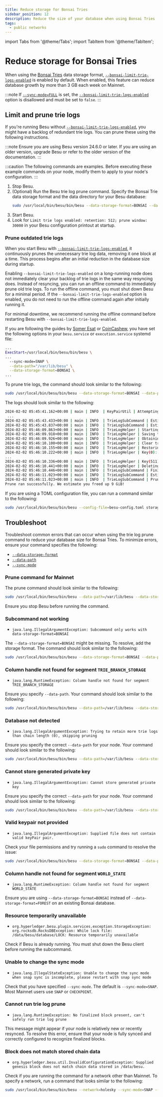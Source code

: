 ```yaml
---
title: Reduce storage for Bonsai Tries
sidebar_position: 12
description: Reduce the size of your database when using Bonsai Tries
tags:
  - public networks
---
```


import Tabs from '@theme/Tabs';
import TabItem from '@theme/TabItem';

# Reduce storage for Bonsai Tries

When using the [Bonsai Tries](../concepts/data-storage-formats.md#bonsai-tries) data storage format,
[`--bonsai-limit-trie-logs-enabled`](../reference/cli/options.md#bonsai-limit-trie-logs-enabled) is
enabled by default. 
When enabled, this feature can reduce database growth by more than 3 GB each week on Mainnet.

:::note
If [`--sync-mode=FULL`](../reference/cli/options.md#sync-mode) is set, the
[`--bonsai-limit-trie-logs-enabled`](../reference/cli/options.md#bonsai-limit-trie-logs-enabled)
option is disallowed and must be set to `false`.
:::

## Limit and prune trie logs

If you're running Besu without
[`--bonsai-limit-trie-logs-enabled`](../reference/cli/options.md#bonsai-limit-trie-logs-enabled),
you might have a backlog of redundant trie logs.
You can prune these using the following instructions.

:::note
Ensure you are using Besu version 24.6.0 or later.
If you are using an older version, upgrade Besu or refer to the older version of the documentation.
:::

:::caution
The following commands are examples.
Before executing these example commands on your node, modify them to apply to your node's configuration.
:::
 
1. Stop Besu.
1. (Optional) Run the Besu trie log prune command. Specify the Bonsai Trie data storage format and the data directory for your Besu database:
    ```bash
    sudo /usr/local/bin/besu/bin/besu --data-storage-format=BONSAI --data-path=/var/lib/besu --sync-mode=SNAP storage trie-log prune
    ```
1. Start Besu.
1. Look for `Limit trie logs enabled: retention: 512; prune window: 30000` in your Besu configuration printout at startup.

### Prune outdated trie logs

When you start Besu with
[`--bonsai-limit-trie-logs-enabled`](../reference/cli/options.md#bonsai-limit-trie-logs-enabled), it
continuously prunes the unnecessary trie log data, removing it one block at a time.
This process begins after an initial reduction in the database size during startup.

Enabling `--bonsai-limit-trie-logs-enabled` on a long-running node does not immediately clear your backlog of trie logs in the same way resyncing does. 
Instead of resyncing, you can run an offline command to immediately prune old trie logs. 
To run the offline command, you must shut down Besu for a minimal period. 
If the `--bonsai-limit-trie-logs-enabled` option is enabled, you do not need to run the offline command again after initially running it.

For minimal downtime, we recommend running the offline command before restarting Besu with `--bonsai-limit-trie-logs-enabled`.

If you are following the guides by [Somer Esat](https://someresat.medium.com/guide-to-staking-on-ethereum-ubuntu-teku-f09ecd9ef2ee) or [CoinCashew](https://www.coincashew.com/coins/overview-eth/guide-or-how-to-setup-a-validator-on-eth2-mainnet/part-i-installation/step-3-installing-execution-client/besu), you have set the following options in your `besu.service` or `execution.service` systemd file:

```bash
...
ExecStart=/usr/local/bin/besu/bin/besu \
...
  --sync-mode=SNAP \
  --data-path="/var/lib/besu" \
  --data-storage-format=BONSAI \
...
```
To prune trie logs, the command should look similar to the following:

```bash
sudo /usr/local/bin/besu/bin/besu --data-storage-format=BONSAI --data-path=/var/lib/besu --sync-mode=SNAP storage trie-log prune
```

The logs should look similar to the following:

```bash
2024-02-02 05:45:41.162+00:00 | main | INFO  | KeyPairUtil | Attempting to load public key from /data/besu/key
 ...
2024-02-02 05:45:43.433+00:00 | main | INFO  | TrieLogSubCommand | Estimating trie logs size before pruning...
2024-02-02 05:45:43.837+00:00 | main | INFO  | TrieLogSubCommand | Estimated trie logs size before pruning: 9 GiB
2024-02-02 05:46:09.863+00:00 | main | INFO  | TrieLogHelper | Starting pruning: retain 512 trie logs, processing in 1 batches...
2024-02-02 05:46:09.918+00:00 | main | INFO  | TrieLogHelper | Saving trie logs to retain in file /data/besu/database/trieLogsToRetain-1 (batch 1)...
2024-02-02 05:46:09.926+00:00 | main | INFO  | TrieLogHelper | Obtaining trielogs from db, this may take a few minutes...
2024-02-02 05:46:10.100+00:00 | main | INFO  | TrieLogHelper | Clear trie logs...
2024-02-02 05:46:10.155+00:00 | main | INFO  | TrieLogHelper | Restoring trie logs retained from batch 1...
2024-02-02 05:46:10.222+00:00 | main | INFO  | TrieLogHelper | Key(0): 0xcd50706da7f6f2db7f9d54f3589122760900d9ab2508c20a4ca40b496d930368
... 
2024-02-02 05:46:10.336+00:00 | main | INFO  | TrieLogHelper | Key(511): 0x238f9649b59616430ad7e43b8f3cf65bc97cac4aa54a3eddf3ad6ee666ce733e
2024-02-02 05:46:10.441+00:00 | main | INFO  | TrieLogHelper | Deleting files...
2024-02-02 05:46:10.446+00:00 | main | INFO  | TrieLogSubCommand | Finished pruning. Re-estimating trie logs size...
2024-02-02 05:46:11.023+00:00 | main | INFO  | TrieLogSubCommand | Estimated trie logs size after pruning: 0 B (0 B estimate is normal when using default settings)
2024-02-02 05:46:11.023+00:00 | main | INFO  | TrieLogSubCommand | Prune ran successfully. We estimate you freed up 9 GiB!
Prune ran successfully. We estimate you freed up 9 GiB!
```

If you are using a TOML configuration file, you can run a command similar to the following:

```bash
sudo /usr/local/bin/besu/bin/besu --config-file=besu-config.toml storage trie-log prune
```

## Troubleshoot

Troubleshoot common errors that can occur when using the trie log prune command to reduce your database size for Bonsai Tries.
To minimize errors, ensure your command specifies the following:

- [`--data-storage-format`](../reference/cli/options.md#data-storage-format)
- [`--data-path`](../reference/cli/options.md#data-path)
- [`--sync-mode`](../reference/cli/options.md#sync-mode)

### Prune command for Mainnet

The prune command should look similar to the following:

```bash
sudo /usr/local/bin/besu/bin/besu --data-path=/var/lib/besu --data-storage-format=BONSAI --sync-mode=SNAP storage trie-log prune
```

Ensure you stop Besu before running the command.

###  Subcommand not working

- `java.lang.IllegalArgumentException: Subcommand only works with data-storage-format=BONSAI`

The `--data-storage-format=BONSAI` might be missing. 
To resolve, add the storage format. 
The command should look similar to the following:

```bash
sudo /usr/local/bin/besu/bin/besu --data-storage-format=BONSAI --data-path=/var/lib/besu --sync-mode=SNAP storage trie-log prune
```

### Column handle not found for segment `TRIE_BRANCH_STORAGE`

- `java.lang.RuntimeException: Column handle not found for segment TRIE_BRANCH_STORAGE`

Ensure you specify `--data-path`. 
Your command should look similar to the following:

```bash
sudo /usr/local/bin/besu/bin/besu --data-path=/var/lib/besu --data-storage-format=BONSAI --sync-mode=SNAP storage trie-log prune
```

### Database not detected

- `java.lang.IllegalArgumentException: Trying to retain more trie logs than chain length (0), skipping pruning`

Ensure you specify the correct `--data-path` for your node. 
Your command should look similar to the following:

```bash
sudo /usr/local/bin/besu/bin/besu --data-path=/var/lib/besu --data-storage-format=BONSAI --sync-mode=SNAP storage trie-log prune
```

### Cannot store generated private key

- `java.lang.IllegalArgumentException: Cannot store generated private key`

Ensure you specify the correct `--data-path` for your node. 
Your command should look similar to the following:

```bash
sudo /usr/local/bin/besu/bin/besu --data-path=/var/lib/besu --data-storage-format=BONSAI --sync-mode=SNAP storage trie-log prune
```

### Valid keypair not provided

- `java.lang.IllegalArgumentException: Supplied file does not contain valid keyPair pair.`

Check your file permissions and try running a `sudo` command to resolve the issue:

```bash
sudo /usr/local/bin/besu/bin/besu --data-storage-format=BONSAI --data-path=/var/lib/besu storage --sync-mode=SNAP trie-log prune
```

### Column handle not found for segment `WORLD_STATE`

- `java.lang.RuntimeException: Column handle not found for segment WORLD_STATE`

Ensure you are using `--data-storage-format=BONSAI` instead of `--data-storage-format=FOREST` on an existing Bonsai database.

### Resource temporarily unavailable

- `org.hyperledger.besu.plugin.services.exception.StorageException: org.rocksdb.RocksDBException: While lock file: /data/besu/database/LOCK: Resource temporarily unavailable`

Check if Besu is already running. 
You must shut down the Besu client before running the subcommand.

### Unable to change the sync mode

- `java.lang.IllegalStateException: Unable to change the sync mode when snap sync is incomplete, please restart with snap sync mode`

Check that you have specified `--sync-mode`. 
The default is `--sync-mode=SNAP`. 
Most Mainnet users use `SNAP` or `CHECKPOINT`. 

### Cannot run trie log prune

- `java.lang.RuntimeException: No finalized block present, can't safely run trie log prune`

This message might appear if your node is relatively new or recently resynced. 
To resolve this error, ensure that your node is fully synced and correctly configured to recognize finalized blocks.

### Block does not match stored chain data

- `org.hyperledger.besu.util.InvalidConfigurationException: Supplied genesis block does not match chain data stored in /data/besu.`

Check if you are running the command for a network other than Mainnet. 
To specify a network, run a command that looks similar to the following:

```bash
sudo /usr/local/bin/besu/bin/besu --network=holesky --sync-mode=SNAP --data-storage-format=BONSAI --data-path=/var/lib/besu storage trie-log prune
```
